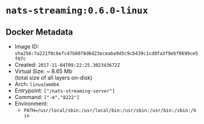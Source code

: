 # `nats-streaming:0.6.0-linux`

## Docker Metadata

- Image ID: `sha256:7a221f0c6efc47b8078d6d23eceaba9d5c9cb439c1cd8fa3f9ebf0699ce5f07c`
- Created: `2017-11-04T09:22:25.302343672Z`
- Virtual Size: ~ 8.65 Mb  
  (total size of all layers on-disk)
- Arch: `linux`/`amd64`
- Entrypoint: `["/nats-streaming-server"]`
- Command: `["-m","8222"]`
- Environment:
  - `PATH=/usr/local/sbin:/usr/local/bin:/usr/sbin:/usr/bin:/sbin:/bin`
